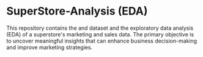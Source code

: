 # SuperStore-Analysis (EDA)
This repository contains the and dataset and the exploratory data analysis (EDA) of a superstore's marketing and sales data. The primary objective is to uncover meaningful insights that can enhance business decision-making and improve marketing strategies.
